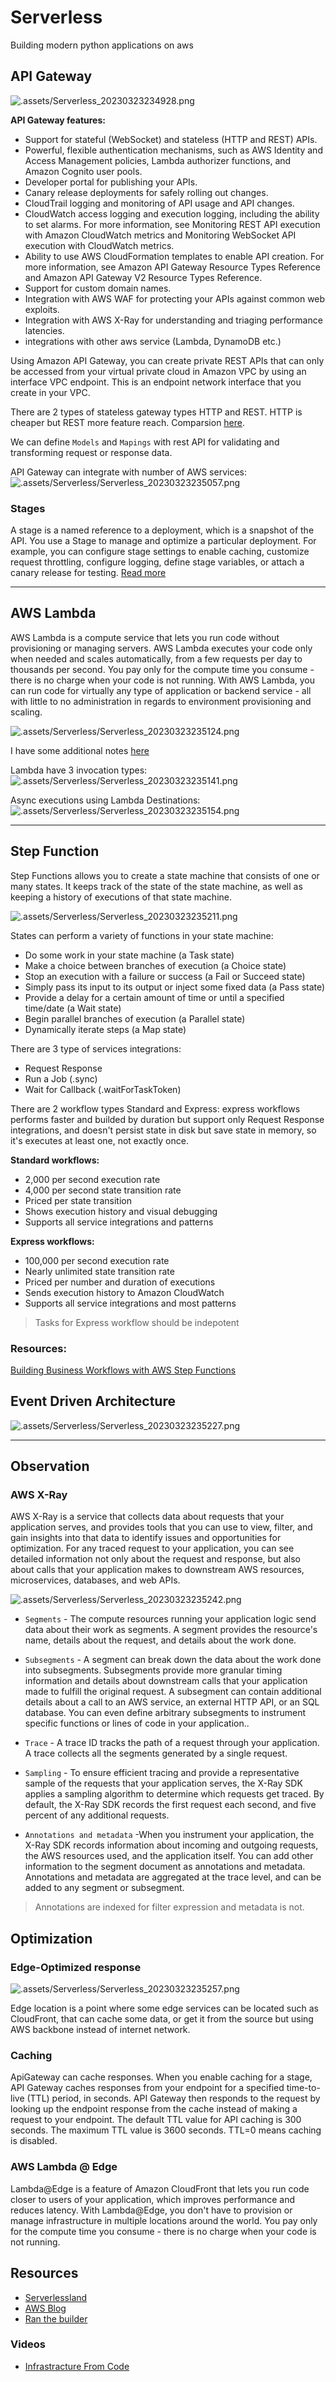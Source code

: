 # Serverless

Building modern python applications on aws

## API Gateway

![.assets/Serverless_20230323234928.png](.assets/Serverless_20230323234928.png)

**API Gateway features:**
- Support for stateful (WebSocket) and stateless (HTTP and REST) APIs.
- Powerful, flexible authentication mechanisms, such as AWS Identity and Access Management policies, Lambda authorizer functions, and Amazon Cognito user pools.
- Developer portal for publishing your APIs.
- Canary release deployments for safely rolling out changes.
- CloudTrail logging and monitoring of API usage and API changes.
- CloudWatch access logging and execution logging, including the ability to set alarms. For more information, see Monitoring REST API execution with Amazon CloudWatch metrics and Monitoring WebSocket API execution with CloudWatch metrics.
- Ability to use AWS CloudFormation templates to enable API creation. For more information, see Amazon API Gateway Resource Types Reference and Amazon API Gateway V2 Resource Types Reference.
- Support for custom domain names.
- Integration with AWS WAF for protecting your APIs against common web exploits.
- Integration with AWS X-Ray for understanding and triaging performance latencies.
- integrations with other aws service (Lambda, DynamoDB etc.)

Using Amazon API Gateway, you can create private REST APIs that can only be accessed from your virtual private cloud in Amazon VPC by using an interface VPC endpoint. This is an endpoint network interface that you create in your VPC. 

There are 2 types of stateless gateway types HTTP and REST. HTTP is cheaper but REST more feature reach. Comparsion [here](https://docs.aws.amazon.com/apigateway/latest/developerguide/http-api-vs-rest.html).

We can define `Models` and `Mapings` with rest API for validating and transforming request or response data.

API Gateway can integrate with number of AWS services:
![.assets/Serverless/Serverless_20230323235057.png](.assets/Serverless/Serverless_20230323235057.png)

### Stages

A stage is a named reference to a deployment, which is a snapshot of the API. You use a Stage to manage and optimize a particular deployment. For example, you can configure stage settings to enable caching, customize request throttling, configure logging, define stage variables, or attach a canary release for testing. [Read more](https://docs.aws.amazon.com/apigateway/latest/developerguide/rest-api-publish.html)

---

## AWS Lambda

AWS Lambda is a compute service that lets you run code without provisioning or managing servers. AWS Lambda executes your code only when needed and scales automatically, from a few requests per day to thousands per second. You pay only for the compute time you consume - there is no charge when your code is not running. With AWS Lambda, you can run code for virtually any type of application or backend service - all with little to no administration in regards to environment provisioning and scaling.

![.assets/Serverless/Serverless_20230323235124.png](.assets/Serverless/Serverless_20230323235124.png)

I have some additional notes [here](https://github.com/yarik2215/AWS-Lambda-Notes)

Lambda have 3 invocation types:
![.assets/Serverless/Serverless_20230323235141.png](.assets/Serverless/Serverless_20230323235141.png)

Async executions using Lambda Destinations:
![.assets/Serverless/Serverless_20230323235154.png](.assets/Serverless/Serverless_20230323235154.png)

---

## Step Function

Step Functions allows you to create
a state machine that consists of one or many states. It keeps track of the state of the state machine, as well as keeping a history of executions of that state machine. 

![.assets/Serverless/Serverless_20230323235211.png](.assets/Serverless/Serverless_20230323235211.png)

States can perform a variety of functions in your state machine:
- Do some work in your state machine (a Task state)
- Make a choice between branches of execution (a Choice state)
- Stop an execution with a failure or success (a Fail or Succeed state)
- Simply pass its input to its output or inject some fixed data (a Pass state)
- Provide a delay for a certain amount of time or until a specified time/date (a Wait state)
- Begin parallel branches of execution (a Parallel state)
- Dynamically iterate steps (a Map state)

There are 3 type of services integrations:
-  	Request Response
-  	Run a Job (.sync)
-  	Wait for Callback (.waitForTaskToken)

There are 2 workflow types Standard and Express:
express workflows performs faster and builded by duration but support only Request Response integrations, and doesn't persist state in disk but save state in memory, so it's executes at least one, not exactly once.

**Standard workflows:**
- 2,000 per second execution rate
- 4,000 per second state transition rate
- Priced per state transition
- Shows execution history and visual debugging
- Supports all service integrations and patterns

**Express workflows:**
- 100,000 per second execution rate
- Nearly unlimited state transition rate
- Priced per number and duration of executions
- Sends execution history to Amazon CloudWatch
- Supports all service integrations and most patterns


> Tasks for Express workflow should be indepotent

### Resources:
[Building Business Workflows with AWS Step Functions](https://www.youtube.com/watch?v=c797gM0f_Pc)

## Event Driven Architecture

![.assets/Serverless/Serverless_20230323235227.png](.assets/Serverless/Serverless_20230323235227.png)

---

## Observation

### AWS X-Ray
AWS X-Ray is a service that collects data about requests that your application serves, and provides tools that you can use to view, filter, and gain insights into that data to identify issues and opportunities for optimization. For any traced request to your application, you can see detailed information not only about the request and response, but also about calls that your application makes to downstream AWS resources, microservices, databases, and web APIs.

![.assets/Serverless/Serverless_20230323235242.png](.assets/Serverless/Serverless_20230323235242.png)

- `Segments` - The compute resources running your application logic send data about their work as segments. A segment provides the resource's name, details about the request, and details about the work done.

- `Subsegments` - A segment can break down the data about the work done into subsegments. Subsegments provide more granular timing information and details about downstream calls that your application made to fulfill the original request. A subsegment can contain additional details about a call to an AWS service, an external HTTP API, or an SQL database. You can even define arbitrary subsegments to instrument specific functions or lines of code in your application..

- `Trace` - A trace ID tracks the path of a request through your application. A trace collects all the segments generated by a single request. 

- `Sampling` - To ensure efficient tracing and provide a representative sample of the requests that your application serves, the X-Ray SDK applies a sampling algorithm to determine which requests get traced. By default, the X-Ray SDK records the first request each second, and five percent of any additional requests.

- `Annotations and metadata` -When you instrument your application, the X-Ray SDK records information about incoming and outgoing requests, the AWS resources used, and the application itself. You can add other information to the segment document as annotations and metadata. Annotations and metadata are aggregated at the trace level, and can be added to any segment or subsegment.

> Annotations are indexed for filter expression and metadata is not.

## Optimization

### Edge-Optimized response

![.assets/Serverless/Serverless_20230323235257.png](.assets/Serverless/Serverless_20230323235257.png)

Edge location is a point where some edge services can be located such as CloudFront, that can cache some data, or get it from the source but using AWS backbone instead of internet network.

### Caching

ApiGateway can cache responses. When you enable caching for a stage, API Gateway caches responses from your endpoint for a specified time-to-live (TTL) period, in seconds. API Gateway then responds to the request by looking up the endpoint response from the cache instead of making a request to your endpoint. The default TTL value for API caching is 300 seconds. The maximum TTL value is 3600 seconds. TTL=0 means caching is disabled.

### AWS Lambda @ Edge

Lambda@Edge is a feature of Amazon CloudFront that lets you run code closer to users of your application, which improves performance and reduces latency. With Lambda@Edge, you don't have to provision or manage infrastructure in multiple locations around the world. You pay only for the compute time you consume - there is no charge when your code is not running.

## Resources

- [Serverlessland](https://serverlessland.com/)
- [AWS Blog](https://aws.amazon.com/ru/blogs/compute/tag/serverless/)
- [Ran the builder](https://www.ranthebuilder.cloud/)

### Videos

- [Infrastracture From Code](https://www.youtube.com/watch?v=RmwKBPCo7o4&list=WL&index=28)
